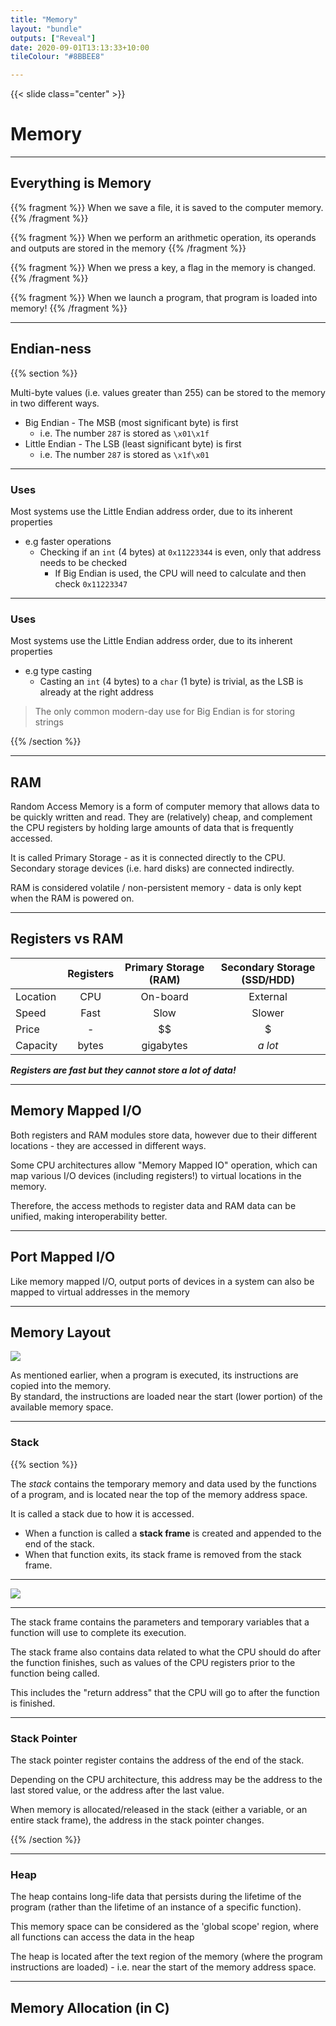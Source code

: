 ```yaml
---
title: "Memory"
layout: "bundle"
outputs: ["Reveal"]
date: 2020-09-01T13:13:33+10:00
tileColour: "#8BBEE8"

---
```


{{< slide class="center" >}}

# Memory 

---

## Everything is Memory

{{% fragment %}}
When we save a file, it is saved to the computer memory.
{{% /fragment %}}

{{% fragment %}}
When we perform an arithmetic operation, its operands and outputs are stored in the memory
{{% /fragment %}}

{{% fragment %}}
When we press a key, a flag in the memory is changed.
{{% /fragment %}}

{{% fragment %}}
When we launch a program, that program is loaded into memory!
{{% /fragment %}}

---

## Endian-ness

{{% section %}}

Multi-byte values (i.e. values greater than 255) can be stored to the memory in two different ways.

* Big Endian - The MSB (most significant byte) is first
  * i.e. The number `287` is stored as `\x01\x1f`
* Little Endian - The LSB (least significant byte) is first
  * i.e. The number `287` is stored as `\x1f\x01`

---

### Uses

Most systems use the Little Endian address order, due to its inherent properties

* e.g faster operations
  * Checking if an `int` (4 bytes) at `0x11223344` is even, only that address needs to be checked
    * If Big Endian is used, the CPU will need to calculate and then check `0x11223347`

---

### Uses

Most systems use the Little Endian address order, due to its inherent properties

* e.g type casting
  * Casting an `int` (4 bytes) to a `char` (1 byte) is trivial, as the LSB is already at the right address

> The only common modern-day use for Big Endian is for storing strings

{{% /section %}}

---

## RAM

Random Access Memory is a form of computer memory that allows data to be quickly written and read. They are (relatively) cheap, and complement the CPU registers by holding large amounts of data that is frequently accessed.

It is called Primary Storage - as it is connected directly to the CPU. Secondary storage devices (i.e. hard disks) are connected indirectly.  

RAM is considered volatile / non-persistent memory - data is only kept when the RAM is powered on.

---

## Registers vs RAM

||Registers|Primary Storage (RAM)|Secondary Storage (SSD/HDD)|
|:---|:---:|:---:|:---:|
|Location|CPU|On-board|External|
|Speed|Fast|Slow|Slower|
|Price|-|$$|$|
|Capacity|bytes|gigabytes|_a lot_|

***Registers are fast but they cannot store a lot of data!***

---

## Memory Mapped I/O

Both registers and RAM modules store data, however due to their different locations - they are accessed in different ways.  

Some CPU architectures allow "Memory Mapped IO" operation, which can map various I/O devices (including registers!) to virtual locations in the memory.

Therefore, the access methods to register data and RAM data can be unified, making interoperability better.

---

## Port Mapped I/O

Like memory mapped I/O, output ports of devices in a system can also be mapped to virtual addresses in the memory

---

## Memory Layout

![](https://i.stack.imgur.com/oETv1.jpg)

As mentioned earlier, when a program is executed, its instructions are copied into the memory.  
By standard, the instructions are loaded near the start (lower portion) of the available memory space.

---

### Stack

{{% section %}}

The _stack_ contains the temporary memory and data used by the functions of a program, and is located near the top of the memory address space.

It is called a stack due to how it is accessed.

* When a function is called a **stack frame** is created and appended to the end of the stack.
* When that function exits, its stack frame is removed from the stack frame.

---

![](https://upload.wikimedia.org/wikipedia/commons/thumb/d/d3/Call_stack_layout.svg/513px-Call_stack_layout.svg.png)

---

The stack frame contains the parameters and temporary variables that a function will use to complete its execution.  

The stack frame also contains data related to what the CPU should do after the function finishes, such as values of the CPU registers prior to the function being called.  

This includes the "return address" that the CPU will go to after the function is finished.

---

### Stack Pointer

The stack pointer register contains the address of the end of the stack.  

Depending on the CPU architecture, this address may be the address to the last stored value, or the address after the last value.

When memory is allocated/released in the stack (either a variable, or an entire stack frame), the address in the stack pointer changes.  

{{% /section %}}

---

### Heap

The heap contains long-life data that persists during the lifetime of the program (rather than the lifetime of an instance of a specific function).

This memory space can be considered as the 'global scope' region, where all functions can access the data in the heap

The heap is located after the text region of the memory (where the program instructions are loaded) - i.e. near the start of the memory address space.

---

## Memory Allocation (in C)

<!-- #include <stdio.h>

int someValue = 0xCAFECAFE;

void doSomething() {
  doAnotherThing();
  someValue = 0xdeadbeef;
}

void doAnotherThing() {
}

int main() {
  doSomething();
  return 1;
} -->

<!-- gcc -m32 -fno-stack-protector -z execstack -Wl,-z,norelro -fno-pic -no-pie test.c -o test -->